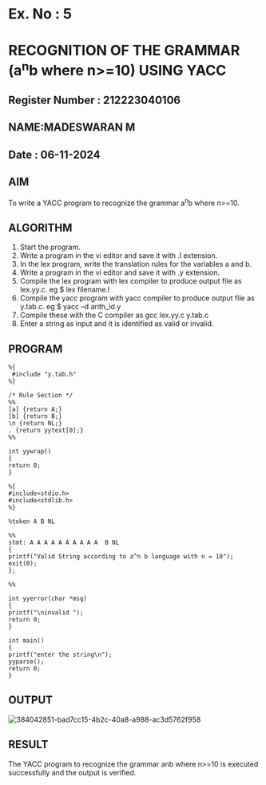 # Ex. No : 5	
# RECOGNITION OF THE GRAMMAR (a<sup>n</sup>b where n>=10) USING YACC
## Register Number : 212223040106
## NAME:MADESWARAN M
## Date : 06-11-2024

## AIM   
To write a YACC program to recognize the grammar a<sup>n</sup>b where n>=10.

## ALGORITHM
1.	Start the program.
2.	Write a program in the vi editor and save it with .l extension.
3.	In the lex program, write the translation rules for the variables a and b.
4.	Write a program in the vi editor and save it with .y extension.
5.	Compile the lex program with lex compiler to produce output file as lex.yy.c. eg $ lex filename.l
6.	Compile the yacc program with yacc compiler to produce output file as y.tab.c. eg $ yacc –d arith_id.y
7.	Compile these with the C compiler as gcc lex.yy.c y.tab.c
8.	Enter a string as input and it is identified as valid or invalid.
 
## PROGRAM
```
%{
 #include "y.tab.h"
%}

/* Rule Section */
%%
[a] {return A;}
[b] {return B;}
\n {return NL;}
. {return yytext[0];}
%%

int yywrap()
{
return 0;
}
```

```
%{
#include<stdio.h> 
#include<stdlib.h>
%}

%token A B NL

%%
stmt: A A A A A A A A A A  B NL
{
printf("Valid String according to a^n b language with n = 10");
exit(0); 
};

%%

int yyerror(char *msg)
{
printf("\ninvalid "); 
return 0;
}

int main()
{
printf("enter the string\n");
yyparse();
return 0;
}

```

## OUTPUT 
![384042851-bad7cc15-4b2c-40a8-a988-ac3d5762f958](https://github.com/user-attachments/assets/f094d566-165d-40f0-ab20-3aae269e3e48)

## RESULT
The YACC program to recognize the grammar anb where n>=10 is executed successfully and the output is verified.

